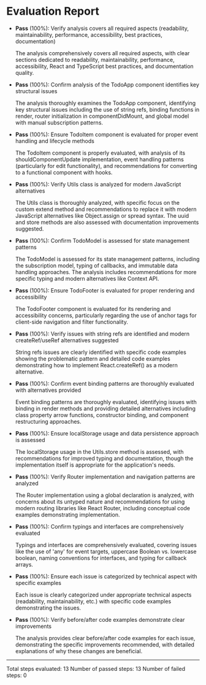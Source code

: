 # Evaluation Report

- **Pass** (100%): Verify analysis covers all required aspects (readability, maintainability, performance, accessibility, best practices, documentation)

    The analysis comprehensively covers all required aspects, with clear sections dedicated to readability, maintainability, performance, accessibility, React and TypeScript best practices, and documentation quality.

- **Pass** (100%): Confirm analysis of the TodoApp component identifies key structural issues

    The analysis thoroughly examines the TodoApp component, identifying key structural issues including the use of string refs, binding functions in render, router initialization in componentDidMount, and global model with manual subscription patterns.

- **Pass** (100%): Ensure TodoItem component is evaluated for proper event handling and lifecycle methods

    The TodoItem component is properly evaluated, with analysis of its shouldComponentUpdate implementation, event handling patterns (particularly for edit functionality), and recommendations for converting to a functional component with hooks.

- **Pass** (100%): Verify Utils class is analyzed for modern JavaScript alternatives

    The Utils class is thoroughly analyzed, with specific focus on the custom extend method and recommendations to replace it with modern JavaScript alternatives like Object.assign or spread syntax. The uuid and store methods are also assessed with documentation improvements suggested.

- **Pass** (100%): Confirm TodoModel is assessed for state management patterns

    The TodoModel is assessed for its state management patterns, including the subscription model, typing of callbacks, and immutable data handling approaches. The analysis includes recommendations for more specific typing and modern alternatives like Context API.

- **Pass** (100%): Ensure TodoFooter is evaluated for proper rendering and accessibility

    The TodoFooter component is evaluated for its rendering and accessibility concerns, particularly regarding the use of anchor tags for client-side navigation and filter functionality.

- **Pass** (100%): Verify issues with string refs are identified and modern createRef/useRef alternatives suggested

    String refs issues are clearly identified with specific code examples showing the problematic pattern and detailed code examples demonstrating how to implement React.createRef() as a modern alternative.

- **Pass** (100%): Confirm event binding patterns are thoroughly evaluated with alternatives provided

    Event binding patterns are thoroughly evaluated, identifying issues with binding in render methods and providing detailed alternatives including class property arrow functions, constructor binding, and component restructuring approaches.

- **Pass** (100%): Ensure localStorage usage and data persistence approach is assessed

    The localStorage usage in the Utils.store method is assessed, with recommendations for improved typing and documentation, though the implementation itself is appropriate for the application's needs.

- **Pass** (100%): Verify Router implementation and navigation patterns are analyzed

    The Router implementation using a global declaration is analyzed, with concerns about its untyped nature and recommendations for using modern routing libraries like React Router, including conceptual code examples demonstrating implementation.

- **Pass** (100%): Confirm typings and interfaces are comprehensively evaluated

    Typings and interfaces are comprehensively evaluated, covering issues like the use of 'any' for event targets, uppercase Boolean vs. lowercase boolean, naming conventions for interfaces, and typing for callback arrays.

- **Pass** (100%): Ensure each issue is categorized by technical aspect with specific examples

    Each issue is clearly categorized under appropriate technical aspects (readability, maintainability, etc.) with specific code examples demonstrating the issues.

- **Pass** (100%): Verify before/after code examples demonstrate clear improvements

    The analysis provides clear before/after code examples for each issue, demonstrating the specific improvements recommended, with detailed explanations of why these changes are beneficial.

---

Total steps evaluated: 13
Number of passed steps: 13
Number of failed steps: 0